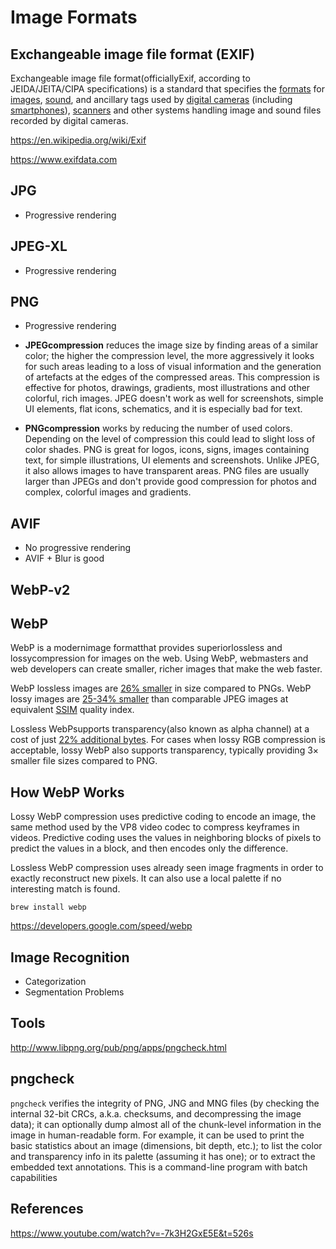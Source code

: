 # Image Formats

## Exchangeable image file format (EXIF)

Exchangeable image file format(officiallyExif, according to JEIDA/JEITA/CIPA specifications) is a standard that specifies the [formats](https://en.wikipedia.org/wiki/File_format) for [images](https://en.wikipedia.org/wiki/Image), [sound](https://en.wikipedia.org/wiki/Sound), and ancillary tags used by [digital cameras](https://en.wikipedia.org/wiki/Digital_camera) (including [smartphones](https://en.wikipedia.org/wiki/Smartphone)), [scanners](https://en.wikipedia.org/wiki/Image_scanner) and other systems handling image and sound files recorded by digital cameras.

<https://en.wikipedia.org/wiki/Exif>

<https://www.exifdata.com>

## JPG

- Progressive rendering

## JPEG-XL

- Progressive rendering

## PNG

- Progressive rendering

- **JPEGcompression** reduces the image size by finding areas of a similar color; the higher the compression level, the more aggressively it looks for such areas leading to a loss of visual information and the generation of artefacts at the edges of the compressed areas. This compression is effective for photos, drawings, gradients, most illustrations and other colorful, rich images. JPEG doesn't work as well for screenshots, simple UI elements, flat icons, schematics, and it is especially bad for text.
- **PNGcompression** works by reducing the number of used colors. Depending on the level of compression this could lead to slight loss of color shades. PNG is great for logos, icons, signs, images containing text, for simple illustrations, UI elements and screenshots. Unlike JPEG, it also allows images to have transparent areas. PNG files are usually larger than JPEGs and don't provide good compression for photos and complex, colorful images and gradients.

## AVIF

- No progressive rendering
- AVIF + Blur is good

## WebP-v2

## WebP

WebP is a modernimage formatthat provides superiorlossless and lossycompression for images on the web. Using WebP, webmasters and web developers can create smaller, richer images that make the web faster.

WebP lossless images are [26% smaller](https://developers.google.com/speed/webp/docs/webp_lossless_alpha_study#results) in size compared to PNGs. WebP lossy images are [25-34% smaller](https://developers.google.com/speed/webp/docs/webp_study) than comparable JPEG images at equivalent [SSIM](https://en.wikipedia.org/wiki/Structural_similarity) quality index.

Lossless WebPsupports transparency(also known as alpha channel) at a cost of just [22% additional bytes](https://developers.google.com/speed/webp/docs/webp_lossless_alpha_study#results). For cases when lossy RGB compression is acceptable, lossy WebP also supports transparency, typically providing 3× smaller file sizes compared to PNG.

## How WebP Works

Lossy WebP compression uses predictive coding to encode an image, the same method used by the VP8 video codec to compress keyframes in videos. Predictive coding uses the values in neighboring blocks of pixels to predict the values in a block, and then encodes only the difference.

Lossless WebP compression uses already seen image fragments in order to exactly reconstruct new pixels. It can also use a local palette if no interesting match is found.

`brew install webp`

<https://developers.google.com/speed/webp>

## Image Recognition

- Categorization
- Segmentation Problems

## Tools

<http://www.libpng.org/pub/png/apps/pngcheck.html>

## pngcheck

`pngcheck` verifies the integrity of PNG, JNG and MNG files (by checking the internal 32-bit CRCs, a.k.a. checksums, and decompressing the image data); it can optionally dump almost all of the chunk-level information in the image in human-readable form. For example, it can be used to print the basic statistics about an image (dimensions, bit depth, etc.); to list the color and transparency info in its palette (assuming it has one); or to extract the embedded text annotations. This is a command-line program with batch capabilities

## References

<https://www.youtube.com/watch?v=-7k3H2GxE5E&t=526s>
